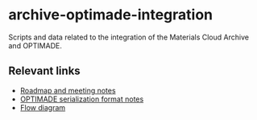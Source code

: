 # archive-optimade-integration

Scripts and data related to the integration of the Materials Cloud Archive and OPTIMADE.

## Relevant links

- [Roadmap and meeting notes](https://docs.google.com/document/d/1cIpwuX6Ty5d3ZHKYWktQaBBQcI9fYmgG_hsD1P1UpO4/edit)
- [OPTIMADE serialization format notes](https://docs.google.com/document/d/1vf8_qxSRP5lCSb0P3M9gTr6nqkERxgOoSDno6YLcCjo/edit)
- [Flow diagram](https://excalidraw.com/#json=_OxgBm5curH_wYYKYkdR9,ljnu5hH6CeqYZMDKCMNbQA)
